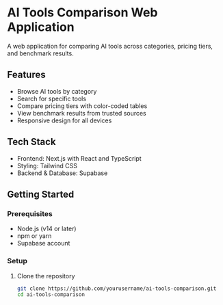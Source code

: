 # AI Tools Comparison Web Application

A web application for comparing AI tools across categories, pricing tiers, and benchmark results.

## Features

- Browse AI tools by category
- Search for specific tools
- Compare pricing tiers with color-coded tables
- View benchmark results from trusted sources
- Responsive design for all devices

## Tech Stack

- Frontend: Next.js with React and TypeScript
- Styling: Tailwind CSS
- Backend & Database: Supabase

## Getting Started

### Prerequisites

- Node.js (v14 or later)
- npm or yarn
- Supabase account

### Setup

1. Clone the repository
   ```bash
   git clone https://github.com/yourusername/ai-tools-comparison.git
   cd ai-tools-comparison